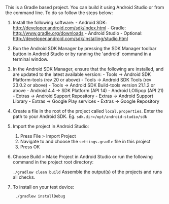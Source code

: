 This is a Gradle based project. You can build it using Android Studio or from the command line. To
do so follow the steps below:

1. Install the following software:
       - Android SDK:
         http://developer.android.com/sdk/index.html
       - Gradle:
         http://www.gradle.org/downloads
       - Android Studio - Optional:
         http://developer.android.com/sdk/installing/studio.html

2. Run the Android SDK Manager by pressing the SDK Manager toolbar button
   in Android Studio or by running the 'android' command in a terminal
   window.

3. In the Android SDK Manager, ensure that the following are installed,
   and are updated to the latest available version:
       - Tools -> Android SDK Platform-tools (rev 20 or above)
       - Tools -> Android SDK Tools (rev 23.0.2 or above)
       - Tools -> Android SDK Build-tools version 21.1.2 or above
       - Android 4.4 -> SDK Platform (API 14)
       - Android LOllipop (API 21)
       - Extras -> Android Support Repository
       - Extras -> Android Support Library
       - Extras -> Google Play services
       - Extras -> Google Repository

4. Create a file in the root of the project called `local.properties`. Enter the path to your Android SDK.
    Eg. `sdk.dir=/opt/android-studio/sdk`

5. Import the project in Android Studio:

    1. Press File > Import Project
    2. Navigate to and choose the `settings.gradle` file in this project
    3. Press OK


6. Choose Build > Make Project in Android Studio or run the following
    command in the project root directory:

   `./gradlew clean build` Assemble the output(s) of the projects and runs all checks.

7. To install on your test device:

   ```
    ./gradlew installDebug
   ```